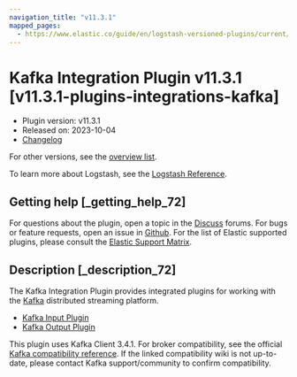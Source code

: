 ```yaml
---
navigation_title: "v11.3.1"
mapped_pages:
  - https://www.elastic.co/guide/en/logstash-versioned-plugins/current/v11.3.1-plugins-integrations-kafka.html
---
```


# Kafka Integration Plugin v11.3.1 [v11.3.1-plugins-integrations-kafka]


* Plugin version: v11.3.1
* Released on: 2023-10-04
* [Changelog](https://github.com/logstash-plugins/logstash-integration-kafka/blob/v11.3.1/CHANGELOG.md)

For other versions, see the [overview list](integration-kafka-index.md).

To learn more about Logstash, see the [Logstash Reference](logstash://reference/index.md).

## Getting help [_getting_help_72]

For questions about the plugin, open a topic in the [Discuss](http://discuss.elastic.co) forums. For bugs or feature requests, open an issue in [Github](https://github.com/logstash-plugins/logstash-integration-kafka). For the list of Elastic supported plugins, please consult the [Elastic Support Matrix](https://www.elastic.co/support/matrix#matrix_logstash_plugins).


## Description [_description_72]

The Kafka Integration Plugin provides integrated plugins for working with the [Kafka](https://kafka.apache.org/) distributed streaming platform.

* [Kafka Input Plugin](/lsr/plugins)
* [Kafka Output Plugin](/lsr/pluginsd)

This plugin uses Kafka Client 3.4.1. For broker compatibility, see the official [Kafka compatibility reference](https://cwiki.apache.org/confluence/display/KAFKA/Compatibility+Matrix). If the linked compatibility wiki is not up-to-date, please contact Kafka support/community to confirm compatibility.


